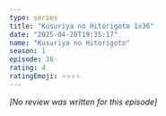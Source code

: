```yaml
---
type: series
title: "Kusuriya no Hitorigoto 1x36"
date: "2025-04-20T19:35:17"
name: "Kusuriya no Hitorigoto"
season: 1
episode: 36
rating: 4
ratingEmoji: ⭐️⭐️⭐️⭐️
---
```


*[No review was written for this episode]*
